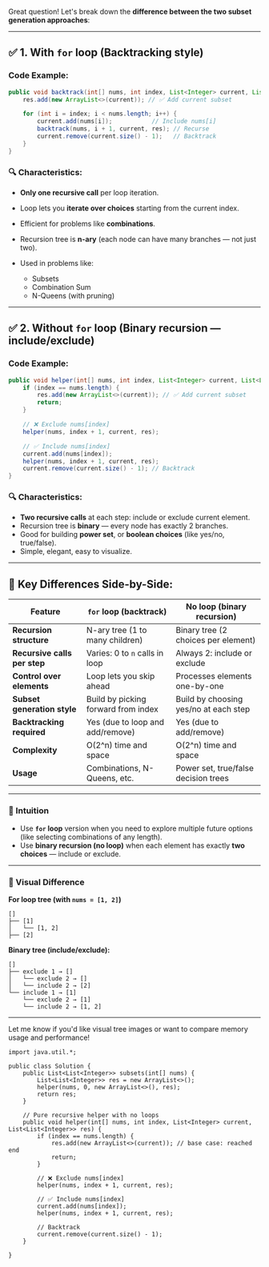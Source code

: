 Great question! Let's break down the **difference between the two subset generation approaches**:

---

## ✅ 1. **With `for` loop (Backtracking style)**

### Code Example:

```java
public void backtrack(int[] nums, int index, List<Integer> current, List<List<Integer>> res) {
    res.add(new ArrayList<>(current)); // ✅ Add current subset

    for (int i = index; i < nums.length; i++) {
        current.add(nums[i]);           // Include nums[i]
        backtrack(nums, i + 1, current, res); // Recurse
        current.remove(current.size() - 1);   // Backtrack
    }
}
```

### 🔍 Characteristics:

* **Only one recursive call** per loop iteration.
* Loop lets you **iterate over choices** starting from the current index.
* Efficient for problems like **combinations**.
* Recursion tree is **n-ary** (each node can have many branches — not just two).
* Used in problems like:

  * Subsets
  * Combination Sum
  * N-Queens (with pruning)

---

## ✅ 2. **Without `for` loop (Binary recursion — include/exclude)**

### Code Example:

```java
public void helper(int[] nums, int index, List<Integer> current, List<List<Integer>> res) {
    if (index == nums.length) {
        res.add(new ArrayList<>(current)); // ✅ Add current subset
        return;
    }

    // ❌ Exclude nums[index]
    helper(nums, index + 1, current, res);

    // ✅ Include nums[index]
    current.add(nums[index]);
    helper(nums, index + 1, current, res);
    current.remove(current.size() - 1); // Backtrack
}
```

### 🔍 Characteristics:

* **Two recursive calls** at each step: include or exclude current element.
* Recursion tree is **binary** — every node has exactly 2 branches.
* Good for building **power set**, or **boolean choices** (like yes/no, true/false).
* Simple, elegant, easy to visualize.

---

## 🧠 Key Differences Side-by-Side:

| Feature                      | `for` loop (backtrack)              | No loop (binary recursion)            |
| ---------------------------- | ----------------------------------- | ------------------------------------- |
| **Recursion structure**      | N-ary tree (1 to many children)     | Binary tree (2 choices per element)   |
| **Recursive calls per step** | Varies: 0 to `n` calls in loop      | Always 2: include or exclude          |
| **Control over elements**    | Loop lets you skip ahead            | Processes elements one-by-one         |
| **Subset generation style**  | Build by picking forward from index | Build by choosing yes/no at each step |
| **Backtracking required**    | Yes (due to loop and add/remove)    | Yes (due to add/remove)               |
| **Complexity**               | O(2^n) time and space               | O(2^n) time and space                 |
| **Usage**                    | Combinations, N-Queens, etc.        | Power set, true/false decision trees  |

---

### 🎯 Intuition

* Use **`for` loop** version when you need to explore multiple future options (like selecting combinations of any length).
* Use **binary recursion (no loop)** when each element has exactly **two choices** — include or exclude.

---

### 👀 Visual Difference

**For loop tree (with `nums = [1, 2]`)**

```
[]
├── [1]
│   └── [1, 2]
├── [2]
```

**Binary tree (include/exclude):**

```
[]
├── exclude 1 → []
│   └── exclude 2 → []
│   └── include 2 → [2]
└── include 1 → [1]
    └── exclude 2 → [1]
    └── include 2 → [1, 2]
```

---

Let me know if you'd like visual tree images or want to compare memory usage and performance!

```
import java.util.*;

public class Solution {
    public List<List<Integer>> subsets(int[] nums) {
        List<List<Integer>> res = new ArrayList<>();
        helper(nums, 0, new ArrayList<>(), res);
        return res;
    }

    // Pure recursive helper with no loops
    public void helper(int[] nums, int index, List<Integer> current, List<List<Integer>> res) {
        if (index == nums.length) {
            res.add(new ArrayList<>(current)); // base case: reached end
            return;
        }

        // ❌ Exclude nums[index]
        helper(nums, index + 1, current, res);

        // ✅ Include nums[index]
        current.add(nums[index]);
        helper(nums, index + 1, current, res);

        // Backtrack
        current.remove(current.size() - 1);
    }

}
```
